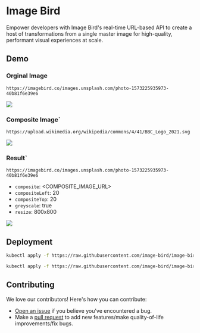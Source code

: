 # Image Bird

Empower developers with Image Bird's real-time URL-based API to create a host of transformations
from a single master image for high-quality, performant visual experiences at scale.

## Demo

### Orginal Image

`https://imagebird.co/images.unsplash.com/photo-1573225935973-40b81f6e39e6`

![](https://imagebird.co/images.unsplash.com/photo-1573225935973-40b81f6e39e6?resize=600x600)

### Composite Image`

`https://upload.wikimedia.org/wikipedia/commons/4/41/BBC_Logo_2021.svg`

![](https://imagebird.co/upload.wikimedia.org/wikipedia/commons/4/41/BBC_Logo_2021.svg?format=webp&resize=800x800)

### Result`

`https://imagebird.co/images.unsplash.com/photo-1573225935973-40b81f6e39e6`

* `composite`: <COMPOSITE_IMAGE_URL>
* `compositeLeft`: 20
* `compositeTop`: 20
* `greyscale`: true
* `resize`: 800x800

![](https://imagebird.co/images.unsplash.com/photo-1573225935973-40b81f6e39e6?composite=http%3A%2F%2Fimage-bird-service%2Fupload.wikimedia.org%2Fwikipedia%2Fcommons%2F4%2F49%2FBBC_logo_white.svg%3Fformat%3Dpng%26resize%3D100x100&compositeLeft=20&compositeTop=20&greyscale=true&resize=800x800)

## Deployment

```bash
kubectl apply -f https://raw.githubusercontent.com/image-bird/image-bird/main/image-bird.yaml

kubectl apply -f https://raw.githubusercontent.com/image-bird/image-bird/main/image-bird-ingress.yaml
```

## Contributing

We love our contributors! Here's how you can contribute:

- [Open an issue](https://github.com/image-bird/image-bird/issues) if you believe you've encountered a bug.
- Make a [pull request](https://github.com/image-bird/image-bird/pull) to add new features/make quality-of-life improvements/fix bugs.

